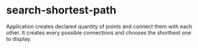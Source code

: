 # search-shortest-path

Application creates declared quantity of points and connect them with each other. It creates every possible connections and chooses the shorthest one to display. 
